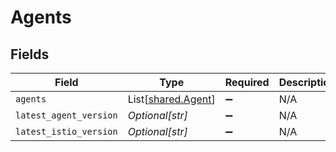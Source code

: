 # Agents


## Fields

| Field                                              | Type                                               | Required                                           | Description                                        |
| -------------------------------------------------- | -------------------------------------------------- | -------------------------------------------------- | -------------------------------------------------- |
| `agents`                                           | List[[shared.Agent](../../models/shared/agent.md)] | :heavy_minus_sign:                                 | N/A                                                |
| `latest_agent_version`                             | *Optional[str]*                                    | :heavy_minus_sign:                                 | N/A                                                |
| `latest_istio_version`                             | *Optional[str]*                                    | :heavy_minus_sign:                                 | N/A                                                |